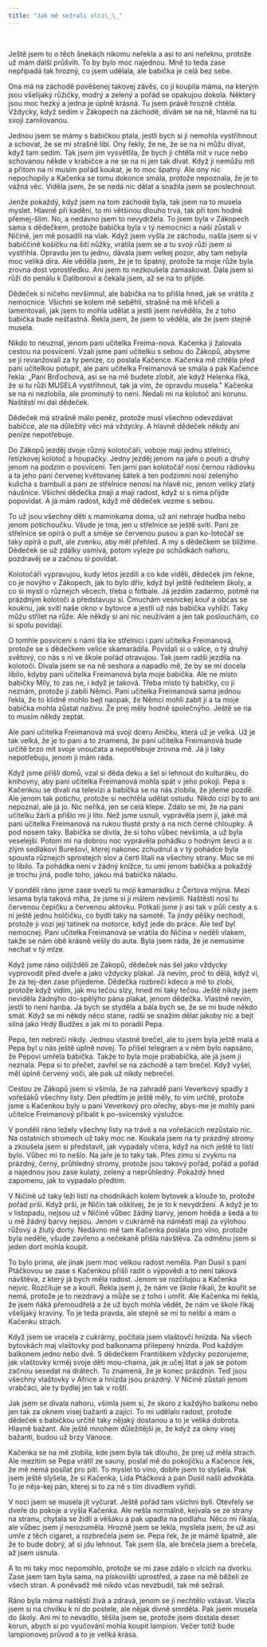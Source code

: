 ```yaml
---
title: "Jak mě sežrali vlci\_\_"
---
```


 

Ještě jsem to o těch šnekách nikomu neřekla a asi to ani neřeknu, protože už mám další průšvih. To by bylo moc najednou. Mně to teda zase nepřipadá tak hrozný, co jsem udělala, ale babička je celá bez sebe.

Ona má na záchodě pověšenej takovej závěs, co jí koupila máma, na kterým jsou všelijaký růžičky, modrý a zelený a pořád se opakujou dokola. Některý jsou moc hezký a jedna je úplně krásná. Tu jsem právě hrozně chtěla. Vždycky, když sedím v Zákopech na záchodě, dívám se na ně, hlavně na tu svoji zamilovanou.

Jednou jsem se mámy s babičkou ptala, jestli bych si ji nemohla vystřihnout a schovat, že se mi strašně líbí. Ony řekly, že ne, že se na ni můžu dívat, když tam sedím. Tak jsem jim vysvětlila, že bych ji chtěla mít v ruce nebo schovanou někde v krabičce a ne se na ni jen tak dívat. Když ji nemůžu mít a přitom na ni musím pořád koukat, je to moc špatný. Ale ony nic nepochopily a Kačenka se tomu dokonce smála, protože nepoznala, že je to vážná věc. Viděla jsem, že se nedá nic dělat a snažila jsem se poslechnout.

Jenže pokaždý, když jsem na tom záchodě byla, tak jsem na to musela myslet. Hlavně při kadění, to mi většinou dlouho trvá, tak při tom hodně přemej-šlim. No, a nedávno jsem to nevydržela. To jsem byla v Zákopech sama s dědečkem, protože babička byla v tý nemocnici a naši zůstali v Ničíně, jen mě posadili na vlak. Když jsem vyšla ze záchodu, našla jsem si v babiččině košíčku na šití nůžky, vrátila jsem se a tu svoji růži jsem si vystřihla. Opravdu jen tu jednu, dávala jsem velkej pozor, aby tam nebyla moc veliká díra. Ale věděla jsem, že je to špatný, protože ta moje růže byla zrovna dost vprostředku. Ani jsem to nezkoušela zamaskovat. Dala jsem si růži do penálu k Daliborovi a čekala jsem, až se na to přijde.

Dědeček si ničeho nevšimnul, ale babička na to přišla hned, jak se vrátila z nemocnice. Všichni se kolem mě seběhli, strašně na mě křičeli a lamentovali, jak jsem to mohla udělat a jestli jsem nevěděla, že z toho babička bude nešťastná. Řekla jsem, že jsem to věděla, ale že jsem stejně musela.

Nikdo to neuznal, jenom pani učitelka Freima-nová. Kačenka jí žalovala cestou na posvícení. Vzali jsme pani učitelku s sebou do Zákopů, abysme se jí revanžovali za ty peníze, co poslala Kačence. Kačenka mě chtěla před pani učitelkou potupit, ale pani učitelka Freimanová se smála a pak Kačence řekla: „Paní Brďochová, asi se na mě budete zlobit, ale když Helenka říká, že si tu růži MUSELA vystřihnout, tak já vím, že opravdu musela." Kačenka se na ni nezlobila, ale prominutý to neni. Nedali mi na kolotoč ani korunu. Naštěstí mi dal dědeček.

Dědeček má strašně málo peněz, protože musí všechno odevzdávat babičce, ale na důležitý věci má vždycky. A hlavně dědeček někdy ani peníze nepotřebuje.

Do Zákopů jezděj dvoje různý kolotočáři, voboje mají jednu střelnici, řetízkovej kolotoč a houpačky. Jedny jezděj jenom na jaře o pouti a druhý jenom na podzim o posvícení. Ten jarní pan kolotočář nosí černou rádiovku a ta jeho pani červenej květovanej šátek a ten podzimní nosí zelenýho kulicha s bambulí a pani ze střelnice nenosí na hlavě nic, jenom veliký zlatý náušnice. Všichni dědečka znají a mají radost, když si s nima přijde popovídat. A já mám radost, když mě dědeček vezme s sebou.

To už jsou všechny děti s maminkama doma, už ani nehraje hudba nebo jenom potichoučku. Všude je tma, jen u střelnice se ještě svítí. Pani ze střelnice se opírá o pult a směje se červenou pusou a pan ko-lotočář se taky opírá o pult, ale zvenku, aby měl přehled. A my s dědečkem se blížíme. Dědeček se už zdálky usmívá, potom vyleze po schůdkách nahoru, pozdravěj se a začnou si povídat.

Kolotočáři vypravujou, kudy letos jezdili a co kde viděli, dědeček jim řekne, co je novýho v Zákopech, jak to bylo dřív, když byl ještě ředitelem školy, a co si myslí o různejch věcech, třeba o fotbale. Já jezdím zadarmo, potmě na prázdným kolotoči a představuju si. Čmuchám vesnickej kouř a občas se kouknu, jak svítí naše okno v bytovce a jestli už nás babička vyhlíží. Taky můžu střílet na růže. Ale někdy si ani nic neužívám a jen tak poslouchám, co si spolu povídají.

O tomhle posvícení s námi šla ke střelnici i pani učitelka Freimanová, protože se s dědečkem velice skamarádila. Povídali si o válce, o tý druhý světový, co nás s ní ve škole pořád otravujou. Tak jsem radši jezdila na kolotoči. Dívala jsem se na ně seshora a napadlo mě, že by se mi docela líbilo, kdyby pani učitelka Freimanová byla moje babička. Ale ne místo babičky Míly, to zas ne, i když je taková. Třeba místo tý babičky, co ji neznám, protože ji zabili Němci. Pani učitelka Freimanová sama jednou řekla, že to klidně mohlo bejt naopak, že Němci mohli zabít ji a ta moje babička mohla zůstat naživu. Že prej měly hodně společnýho. Ještě se na to musím někdy zeptat.

Ale pani učitelka Freimanová má svoji dceru Aničku, která už je velká. Už je tak velká, že je to pani a to znamená, že pani učitelka Freimanová bude určitě brzo mít svoje vnoučata a nepotřebuje zrovna mě. Já ji taky nepotřebuju, jenom ji mám ráda.

Když jsme přišli domů, vzal si děda deku a šel si lehnout do kulturáku, do knihovny, aby pani učitelka Freimanová mohla spát v jeho pokoji. Pepa s Kačenkou se dívali na televizi a babička se na nás zlobila, že jdeme pozdě. Ale jenom tak potichu, protože si nechtěla udělat ostudu. Nikdo cizí by to ani nepoznal, ale já jo. Nic neříká, jen se celá klepe. Zdálo se mi, že na pani učitelku žárlí a přišlo mi jí líto. Než jsme usnuli, vyprávěla jsem jí, jaké má pani učitelka Freimanová na rukou tlusté prsty a na nich černé chloupky. A pod nosem taky. Babička se divila, že si toho vůbec nevšimla, a už byla veselejší. Potom mi na dobrou noc vyprávěla pohádku o hodným ševci a o zlým sedlákovi Burešovi, kterej nakonec zchudnul a v tý pohádce byla spousta různejch sprostejch slov a čerti lítali na všechny strany. Moc se mi to líbilo. Ta pohádka není v žádný knížce, tu umí jenom babička a pokaždý je trochu jiná, podle toho, jakou má babička náladu.

V pondělí ráno jsme zase svezli tu moji kamarádku z Čertova mlýna. Mezi lesama byla taková mlha, že jsme si jí málem nevšimli. Naštěstí nosí tu červenou čepičku a červenou aktovku. Potkali jsme ji asi tak v půli cesty a s ní ještě jednu holčičku, co bydlí taky na samotě. Ta jindy pěšky nechodí, protože ji vozí její tatínek na motorce, když jede do práce. Ale teď byl nemocnej. Pani učitelka Freimanová se vrátila do Ničína v neděli vlakem, takže se nám obě krásně vešly do auta. Byla jsem ráda, že je nemusíme nechat v tý mlze.

Když jsme ráno odjížděli ze Zákopů, dědeček nás šel jako vždycky vyprovodit před dveře a jako vždycky plakal. Já nevím, proč to dělá, když ví, že za tej-den zase přijedeme. Dědečka rozbrečí kdeco a mě to zlobí, protože když vidím, jak mu tečou slzy, hned mi taky tečou. Ještě nikdy jsem neviděla žádnýho do-spělýho pána plakat, jenom dědečka. Vlastně nevím, jestli to není hanba. Já bych se styděla a bála bych se, že se mi bude někdo smát. Když se mi někdy něco stane, radši se snažím dělat jakoby nic a bejt silná jako Hrdý Budžes a jak mi to poradil Pepa.

Pepa, ten nebrečí nikdy. Jednou vlastně brečel, ale to jsem byla ještě malá a Pepa byl u nás ještě úplně novej. To přišel telegram a v něm bylo napsáno, že Pepovi umřela babička. Takže to byla moje prababička, ale já jsem ji neznala. Pepa si to přečet, zavřel se na záchodě a tam brečel. Když vyšel, měl úplně červený voči, ale pak už nikdy nebrečel.

Cestou ze Zákopů jsem si všimla, že na zahradě pani Veverkový spadly z vořešáků všechny listy. Den předtím je ještě měly, to vím určitě, protože jsme s Kačenkou byly u pani Veverkový pro ořechy, abys-me je mohly pani učitelce Freimanový přibalit k po-svícenský výslužce.

V pondělí ráno ležely všechny listy na trávě a na vořešácích nezůstalo nic. Na ostatních stromech už taky moc ne. Koukala jsem na ty prázdný stromy a zkoušela jsem si představit, jak vypadaly včera, když na nich ještě to listí bylo. Vůbec mi to nešlo. Na jaře je to taky tak. Přes zimu si zvyknu na prázdný, černý, průhledný stromy, protože jsou takový pořád, pořád a pořád a najednou jsou zase kulatý, zelený a neprůhledný. Pokaždý hned zapomenu, jak to vypadalo předtím.

V Ničíně už taky leží listí na chodníkách kolem bytovek a klouže to, protože pořád prší. Když prší, je Ničín tak ošklivej, že je to k nevydržení. A když je to v listopadu, nejsou už v Ničíně vůbec žádný barvy, jenom hnědá a šedá a to u mě žádný barvy nejsou. Jenom v cukrárně na náměstí mají za výlohou růžový a žlutý dorty. Nedávno mě tam Kačenka poslala pro víno, protože byla neděle, všude zavřeno a nečekaně přišla návštěva. Za odměnu jsem si jeden dort mohla koupit.

To bylo príma, ale jinak jsem moc velkou radost neměla. Pan Dusil s pani Ptáčkovou se zase s Kačenkou přišli radit o výpovědi a to není taková návštěva, z který já bych měla radost. Jenom se rozčilujou a Kačenka nejvíc. Rozčiluje se a kouří. Řekla jsem jí, že nám ve škole říkali, že kouřit se nemá, protože je to nezdravý a může se z toho i umřít. Ale Kačenka mi řekla, že jsem ňáká přemoudřelá a že už bych mohla vědět, že nám ve škole říkaj všelijaký kraviny. To je teda pravda, ale stejně se mi to nelíbí a mám o Kačenku strach.

Když jsem se vracela z cukrárny, počítala jsem vlaštovčí hnízda. Na všech bytovkách maj vlaštovky pod balkonama přilepený hnízda. Pod každým balkonem jedno nebo dvě. S dědečkem Františkem vždycky pozorujeme, jak vlaštovky krměj svoje děti mou-chama, jak je učej lítat a jak se potom začnou sesedat na drátech. To znamená, že je konec prázdnin. Teď jsou všechny vlaštovky v Africe a hnízda jsou prázdný. V Ničíně zůstali jenom vrabčáci, ale ty bydlej jen tak v roští.

Jak jsem se dívala nahoru, všimla jsem si, že skoro z každýho balkonu nebo jen tak za oknem visej bažanti a zajíci. To mi udělalo radost, protože dědeček s babičkou určitě taky nějaký dostanou a to je veliká dobrota. Hlavně bažant. Ale ještě mnohem důležitější je, že když za okny visej bažanti, budou už brzy Vánoce.

Kačenka se na mě zlobila, kde jsem byla tak dlouho, že prej už měla strach. Ale mezitím se Pepa vrátil ze sauny, poslal mě do pokojíčku a Kačence řek, že mě nemá posílat pro pití. To myslel to víno, dobře jsem to slyšela. Pak jsem ještě slyšela, že si Kačenka, Lída Ptáčková a pan Dusil našli advokáta. To je něja-kej pán, kterej si to za ně s tím divadlem vyřídí.

V noci jsem se musela jít vyčurat. Ještě pořád tam všichni byli. Otevřely se dveře do pokoje a vyšla Kačenka. Ale nešla normálně, kejvala se ze strany na stranu, chytala se židlí a věšáku a pak upadla na podlahu. Něco mi říkala, ale vůbec jsem jí nerozuměla. Hrozně jsem se lekla, myslela jsem, že už asi umře z těch cigaret, a rozbrečela jsem se. Pepa řek, že je mámě špatně, ale že to bude dobrý, ať si jdu lehnout. Tak jsem šla, ale brečela jsem a brečela, až jsem usnula.

A to mi taky moc nepomohlo, protože se mi zase zdálo o vlcích na dvorku. Zase jsem tam byla sama, na pískovišti uprostřed, a zase na mě běželi ze všech stran. A poněvadž mě nikdo včas nevzbudil, tak mě sežrali.

Ráno byla máma naštěstí živá a zdravá, jenom se jí nechtělo vstávat. Vlezla jsem si na chvilku k ní do postele, ale nějak divně smrděla. Pak jsem musela do školy. Ani mi to nevadilo, těšila jsem se, protože jsem dostala deset korun, abych si po vyučování mohla koupit lampion. Večer totiž bude lampionovej průvod a to je veliká krása.
